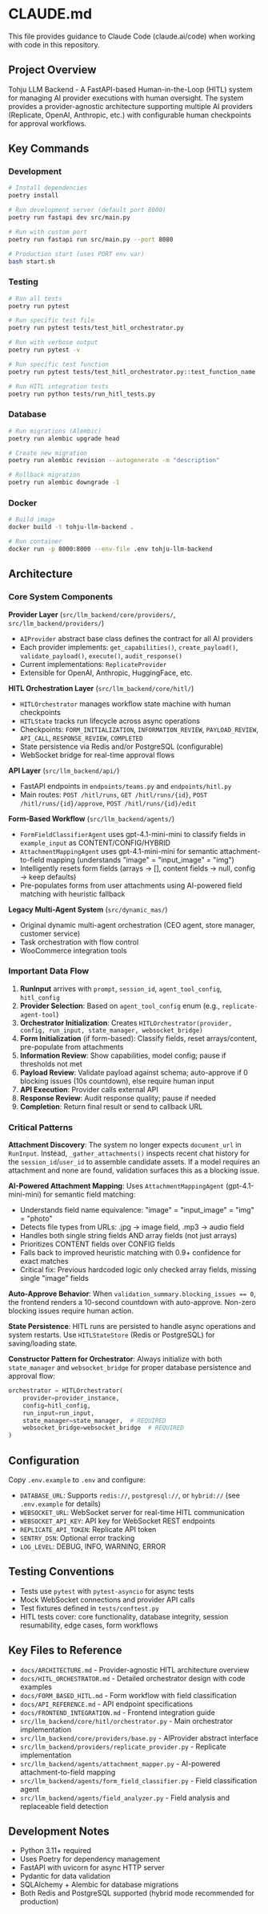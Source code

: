 # CLAUDE.md

This file provides guidance to Claude Code (claude.ai/code) when working with code in this repository.

## Project Overview

Tohju LLM Backend - A FastAPI-based Human-in-the-Loop (HITL) system for managing AI provider executions with human oversight. The system provides a provider-agnostic architecture supporting multiple AI providers (Replicate, OpenAI, Anthropic, etc.) with configurable human checkpoints for approval workflows.

## Key Commands

### Development
```bash
# Install dependencies
poetry install

# Run development server (default port 8000)
poetry run fastapi dev src/main.py

# Run with custom port
poetry run fastapi run src/main.py --port 8080

# Production start (uses PORT env var)
bash start.sh
```

### Testing
```bash
# Run all tests
poetry run pytest

# Run specific test file
poetry run pytest tests/test_hitl_orchestrator.py

# Run with verbose output
poetry run pytest -v

# Run specific test function
poetry run pytest tests/test_hitl_orchestrator.py::test_function_name

# Run HITL integration tests
poetry run python tests/run_hitl_tests.py
```

### Database
```bash
# Run migrations (Alembic)
poetry run alembic upgrade head

# Create new migration
poetry run alembic revision --autogenerate -m "description"

# Rollback migration
poetry run alembic downgrade -1
```

### Docker
```bash
# Build image
docker build -t tohju-llm-backend .

# Run container
docker run -p 8000:8000 --env-file .env tohju-llm-backend
```

## Architecture

### Core System Components

**Provider Layer** (`src/llm_backend/core/providers/`, `src/llm_backend/providers/`)
- `AIProvider` abstract base class defines the contract for all AI providers
- Each provider implements: `get_capabilities()`, `create_payload()`, `validate_payload()`, `execute()`, `audit_response()`
- Current implementations: `ReplicateProvider`
- Extensible for OpenAI, Anthropic, HuggingFace, etc.

**HITL Orchestration Layer** (`src/llm_backend/core/hitl/`)
- `HITLOrchestrator` manages workflow state machine with human checkpoints
- `HITLState` tracks run lifecycle across async operations
- Checkpoints: `FORM_INITIALIZATION`, `INFORMATION_REVIEW`, `PAYLOAD_REVIEW`, `API_CALL`, `RESPONSE_REVIEW`, `COMPLETED`
- State persistence via Redis and/or PostgreSQL (configurable)
- WebSocket bridge for real-time approval flows

**API Layer** (`src/llm_backend/api/`)
- FastAPI endpoints in `endpoints/teams.py` and `endpoints/hitl.py`
- Main routes: `POST /hitl/runs`, `GET /hitl/runs/{id}`, `POST /hitl/runs/{id}/approve`, `POST /hitl/runs/{id}/edit`

**Form-Based Workflow** (`src/llm_backend/agents/`)
- `FormFieldClassifierAgent` uses gpt-4.1-mini-mini to classify fields in `example_input` as CONTENT/CONFIG/HYBRID
- `AttachmentMappingAgent` uses gpt-4.1-mini-mini for semantic attachment-to-field mapping (understands "image" = "input_image" = "img")
- Intelligently resets form fields (arrays → [], content fields → null, config → keep defaults)
- Pre-populates forms from user attachments using AI-powered field matching with heuristic fallback

**Legacy Multi-Agent System** (`src/dynamic_mas/`)
- Original dynamic multi-agent orchestration (CEO agent, store manager, customer service)
- Task orchestration with flow control
- WooCommerce integration tools

### Important Data Flow

1. **RunInput** arrives with `prompt`, `session_id`, `agent_tool_config`, `hitl_config`
2. **Provider Selection**: Based on `agent_tool_config` enum (e.g., `replicate-agent-tool`)
3. **Orchestrator Initialization**: Creates `HITLOrchestrator(provider, config, run_input, state_manager, websocket_bridge)`
4. **Form Initialization** (if form-based): Classify fields, reset arrays/content, pre-populate from attachments
5. **Information Review**: Show capabilities, model config; pause if thresholds not met
6. **Payload Review**: Validate payload against schema; auto-approve if 0 blocking issues (10s countdown), else require human input
7. **API Execution**: Provider calls external API
8. **Response Review**: Audit response quality; pause if needed
9. **Completion**: Return final result or send to callback URL

### Critical Patterns

**Attachment Discovery**: The system no longer expects `document_url` in `RunInput`. Instead, `_gather_attachments()` inspects recent chat history for the `session_id`/`user_id` to assemble candidate assets. If a model requires an attachment and none are found, validation surfaces this as a blocking issue.

**AI-Powered Attachment Mapping**: Uses `AttachmentMappingAgent` (gpt-4.1-mini-mini) for semantic field matching:
- Understands field name equivalence: "image" = "input_image" = "img" = "photo"
- Detects file types from URLs: .jpg → image field, .mp3 → audio field
- Handles both single string fields AND array fields (not just arrays)
- Prioritizes CONTENT fields over CONFIG fields
- Falls back to improved heuristic matching with 0.9+ confidence for exact matches
- Critical fix: Previous hardcoded logic only checked array fields, missing single "image" fields

**Auto-Approve Behavior**: When `validation_summary.blocking_issues == 0`, the frontend renders a 10-second countdown with auto-approve. Non-zero blocking issues require human action.

**State Persistence**: HITL runs are persisted to handle async operations and system restarts. Use `HITLStateStore` (Redis or PostgreSQL) for saving/loading state.

**Constructor Pattern for Orchestrator**: Always initialize with both `state_manager` and `websocket_bridge` for proper database persistence and approval flow:
```python
orchestrator = HITLOrchestrator(
    provider=provider_instance,
    config=hitl_config,
    run_input=run_input,
    state_manager=state_manager,  # REQUIRED
    websocket_bridge=websocket_bridge  # REQUIRED
)
```

## Configuration

Copy `.env.example` to `.env` and configure:

- `DATABASE_URL`: Supports `redis://`, `postgresql://`, or `hybrid://` (see `.env.example` for details)
- `WEBSOCKET_URL`: WebSocket server for real-time HITL communication
- `WEBSOCKET_API_KEY`: API key for WebSocket REST endpoints
- `REPLICATE_API_TOKEN`: Replicate API token
- `SENTRY_DSN`: Optional error tracking
- `LOG_LEVEL`: DEBUG, INFO, WARNING, ERROR

## Testing Conventions

- Tests use `pytest` with `pytest-asyncio` for async tests
- Mock WebSocket connections and provider API calls
- Test fixtures defined in `tests/conftest.py`
- HITL tests cover: core functionality, database integrity, session resumability, edge cases, form workflows

## Key Files to Reference

- `docs/ARCHITECTURE.md` - Provider-agnostic HITL architecture overview
- `docs/HITL_ORCHESTRATOR.md` - Detailed orchestrator design with code examples
- `docs/FORM_BASED_HITL.md` - Form workflow with field classification
- `docs/API_REFERENCE.md` - API endpoint specifications
- `docs/FRONTEND_INTEGRATION.md` - Frontend integration guide
- `src/llm_backend/core/hitl/orchestrator.py` - Main orchestrator implementation
- `src/llm_backend/core/providers/base.py` - AIProvider abstract interface
- `src/llm_backend/providers/replicate_provider.py` - Replicate implementation
- `src/llm_backend/agents/attachment_mapper.py` - AI-powered attachment-to-field mapping
- `src/llm_backend/agents/form_field_classifier.py` - Field classification agent
- `src/llm_backend/agents/field_analyzer.py` - Field analysis and replaceable field detection

## Development Notes

- Python 3.11+ required
- Uses Poetry for dependency management
- FastAPI with uvicorn for async HTTP server
- Pydantic for data validation
- SQLAlchemy + Alembic for database migrations
- Both Redis and PostgreSQL supported (hybrid mode recommended for production)
